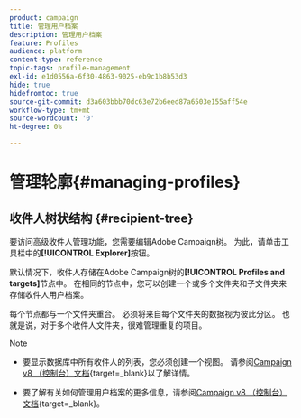 ```yaml
---
product: campaign
title: 管理用户档案
description: 管理用户档案
feature: Profiles
audience: platform
content-type: reference
topic-tags: profile-management
exl-id: e1d0556a-6f30-4863-9025-eb9c1b8b53d3
hide: true
hidefromtoc: true
source-git-commit: d3a603bbb70dc63e72b6eed87a6503e155aff54e
workflow-type: tm+mt
source-wordcount: '0'
ht-degree: 0%

---
```


# 管理轮廓{#managing-profiles}



## 收件人树状结构 {#recipient-tree}

要访问高级收件人管理功能，您需要编辑Adobe Campaign树。 为此，请单击工具栏中的&#x200B;**[!UICONTROL Explorer]**&#x200B;按钮。

默认情况下，收件人存储在Adobe Campaign树的&#x200B;**[!UICONTROL Profiles and targets]**&#x200B;节点中。 在相同的节点中，您可以创建一个或多个文件夹和子文件夹来存储收件人用户档案。

每个节点都与一个文件夹重合。 必须将来自每个文件夹的数据视为彼此分区。 也就是说，对于多个收件人文件夹，很难管理重复的项目。

>[!NOTE]
>
> * 要显示数据库中所有收件人的列表，您必须创建一个视图。 请参阅[Campaign v8 （控制台）文档](https://experienceleague.adobe.com/zh-hans/docs/campaign/campaign-v8/config/configuration/folders-and-views){target=_blank}以了解详情。
>
> * 要了解有关如何管理用户档案的更多信息，请参阅[Campaign v8 （控制台）文档](https://experienceleague.adobe.com/zh-hans/docs/campaign/campaign-v8/config/configuration/folders-and-views){target=_blank}。


<!--
## Move recipients {#moving-recipients}

You can select one or more recipients, drag them from the recipient list, and drop them in the desired folder. A warning message asks you to confirm this action.

## Copy a recipient {#copying-a-recipient}

You can copy a recipient in the same folder by right-clicking the desired recipient and selecting **[!UICONTROL Copy]**.

## Delete recipients {#deleting-recipients}

To delete recipients, move them to a specific folder and then purge the content of this folder. It is **strongly recommended not to use** the **[!UICONTROL Delete]** option in this case.

To purge a folder, use the **[!UICONTROL Actions > Purge folder]** menu, accessed by right-clicking the desired folder.

![](assets/s_ncs_user_purge_folder.png)

Click **[!UICONTROL Start]** to launch the operation. The middle section of the window displays the progress status, as shown below:

![](assets/s_ncs_user_purge_folder_start.png)
-->
